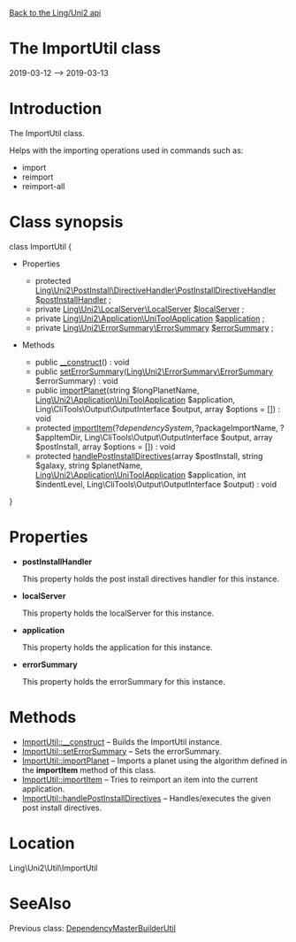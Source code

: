 [Back to the Ling/Uni2 api](https://github.com/lingtalfi/Uni2/blob/master/doc/api/Ling/Uni2.md)



The ImportUtil class
================
2019-03-12 --> 2019-03-13






Introduction
============

The ImportUtil class.

Helps with the importing operations used in commands such as:
- import
- reimport
- reimport-all



Class synopsis
==============


class <span class="pl-k">ImportUtil</span>  {

- Properties
    - protected [Ling\Uni2\PostInstall\DirectiveHandler\PostInstallDirectiveHandler](https://github.com/lingtalfi/Uni2/blob/master/doc/api/Ling/Uni2/PostInstall/DirectiveHandler/PostInstallDirectiveHandler.md) [$postInstallHandler](#property-postInstallHandler) ;
    - private [Ling\Uni2\LocalServer\LocalServer](https://github.com/lingtalfi/Uni2/blob/master/doc/api/Ling/Uni2/LocalServer/LocalServer.md) [$localServer](#property-localServer) ;
    - private [Ling\Uni2\Application\UniToolApplication](https://github.com/lingtalfi/Uni2/blob/master/doc/api/Ling/Uni2/Application/UniToolApplication.md) [$application](#property-application) ;
    - private [Ling\Uni2\ErrorSummary\ErrorSummary](https://github.com/lingtalfi/Uni2/blob/master/doc/api/Ling/Uni2/ErrorSummary/ErrorSummary.md) [$errorSummary](#property-errorSummary) ;

- Methods
    - public [__construct](https://github.com/lingtalfi/Uni2/blob/master/doc/api/Ling/Uni2/Util/ImportUtil/__construct.md)() : void
    - public [setErrorSummary](https://github.com/lingtalfi/Uni2/blob/master/doc/api/Ling/Uni2/Util/ImportUtil/setErrorSummary.md)([Ling\Uni2\ErrorSummary\ErrorSummary](https://github.com/lingtalfi/Uni2/blob/master/doc/api/Ling/Uni2/ErrorSummary/ErrorSummary.md) $errorSummary) : void
    - public [importPlanet](https://github.com/lingtalfi/Uni2/blob/master/doc/api/Ling/Uni2/Util/ImportUtil/importPlanet.md)(string $longPlanetName, [Ling\Uni2\Application\UniToolApplication](https://github.com/lingtalfi/Uni2/blob/master/doc/api/Ling/Uni2/Application/UniToolApplication.md) $application, Ling\CliTools\Output\OutputInterface $output, array $options = []) : void
    - protected [importItem](https://github.com/lingtalfi/Uni2/blob/master/doc/api/Ling/Uni2/Util/ImportUtil/importItem.md)(?$dependencySystem, ?$packageImportName, ?$appItemDir, Ling\CliTools\Output\OutputInterface $output, array $postInstall, array $options = []) : void
    - protected [handlePostInstallDirectives](https://github.com/lingtalfi/Uni2/blob/master/doc/api/Ling/Uni2/Util/ImportUtil/handlePostInstallDirectives.md)(array $postInstall, string $galaxy, string $planetName, [Ling\Uni2\Application\UniToolApplication](https://github.com/lingtalfi/Uni2/blob/master/doc/api/Ling/Uni2/Application/UniToolApplication.md) $application, int $indentLevel, Ling\CliTools\Output\OutputInterface $output) : void

}




Properties
=============

- <span id="property-postInstallHandler"><b>postInstallHandler</b></span>

    This property holds the post install directives handler for this instance.
    
    

- <span id="property-localServer"><b>localServer</b></span>

    This property holds the localServer for this instance.
    
    

- <span id="property-application"><b>application</b></span>

    This property holds the application for this instance.
    
    

- <span id="property-errorSummary"><b>errorSummary</b></span>

    This property holds the errorSummary for this instance.
    
    



Methods
==============

- [ImportUtil::__construct](https://github.com/lingtalfi/Uni2/blob/master/doc/api/Ling/Uni2/Util/ImportUtil/__construct.md) &ndash; Builds the ImportUtil instance.
- [ImportUtil::setErrorSummary](https://github.com/lingtalfi/Uni2/blob/master/doc/api/Ling/Uni2/Util/ImportUtil/setErrorSummary.md) &ndash; Sets the errorSummary.
- [ImportUtil::importPlanet](https://github.com/lingtalfi/Uni2/blob/master/doc/api/Ling/Uni2/Util/ImportUtil/importPlanet.md) &ndash; Imports a planet using the algorithm defined in the **importItem** method of this class.
- [ImportUtil::importItem](https://github.com/lingtalfi/Uni2/blob/master/doc/api/Ling/Uni2/Util/ImportUtil/importItem.md) &ndash; Tries to reimport an item into the current application.
- [ImportUtil::handlePostInstallDirectives](https://github.com/lingtalfi/Uni2/blob/master/doc/api/Ling/Uni2/Util/ImportUtil/handlePostInstallDirectives.md) &ndash; Handles/executes the given post install directives.





Location
=============
Ling\Uni2\Util\ImportUtil


SeeAlso
==============
Previous class: [DependencyMasterBuilderUtil](https://github.com/lingtalfi/Uni2/blob/master/doc/api/Ling/Uni2/Util/DependencyMasterBuilderUtil.md)<br>
